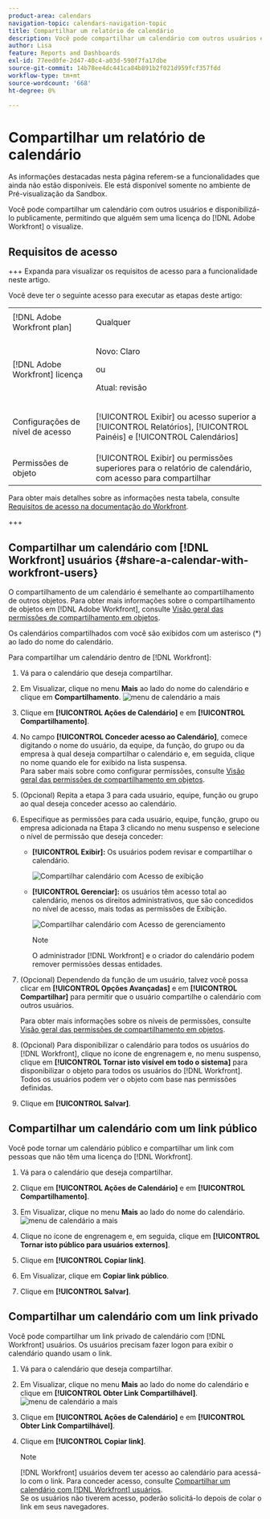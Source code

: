 ```yaml
---
product-area: calendars
navigation-topic: calendars-navigation-topic
title: Compartilhar um relatório de calendário
description: Você pode compartilhar um calendário com outros usuários e disponibilizá-lo publicamente, permitindo que alguém sem uma licença do  [!DNL Adobe Workfront]  o exiba.
author: Lisa
feature: Reports and Dashboards
exl-id: 77eed0fe-2d47-40c4-a03d-590f7fa17dbe
source-git-commit: 14b78ee4dc441ca84b891b2f021d959fcf357fdd
workflow-type: tm+mt
source-wordcount: '668'
ht-degree: 0%

---
```


# Compartilhar um relatório de calendário

<span class="preview">As informações destacadas nesta página referem-se a funcionalidades que ainda não estão disponíveis. Ele está disponível somente no ambiente de Pré-visualização da Sandbox.</span>

Você pode compartilhar um calendário com outros usuários e disponibilizá-lo publicamente, permitindo que alguém sem uma licença do [!DNL Adobe Workfront] o visualize.

## Requisitos de acesso

+++ Expanda para visualizar os requisitos de acesso para a funcionalidade neste artigo.

Você deve ter o seguinte acesso para executar as etapas deste artigo:

<table style="table-layout:auto"> 
 <col> 
 </col> 
 <col> 
 </col> 
 <tbody> 
  <tr> 
   <td role="rowheader">[!DNL Adobe Workfront plan]</td> 
   <td> <p>Qualquer</p> </td> 
  </tr> 
  <tr> 
   <td role="rowheader">[!DNL Adobe Workfront] licença</td> 
   <td><p>Novo: Claro</p>
       <p>ou</p>
       <p>Atual: revisão</p></td> 
  </tr> 
  <tr> 
   <td role="rowheader">Configurações de nível de acesso</td> 
   <td> <p>[!UICONTROL Exibir] ou acesso superior a [!UICONTROL Relatórios], [!UICONTROL Painéis] e [!UICONTROL Calendários]</p></td> 
  </tr> 
  <tr> 
   <td role="rowheader">Permissões de objeto</td> 
   <td>[!UICONTROL Exibir] ou permissões superiores para o relatório de calendário, com acesso para compartilhar</td> 
  </tr> 
 </tbody> 
</table>

Para obter mais detalhes sobre as informações nesta tabela, consulte [Requisitos de acesso na documentação do Workfront](/help/quicksilver/administration-and-setup/add-users/access-levels-and-object-permissions/access-level-requirements-in-documentation.md).

+++

## Compartilhar um calendário com [!DNL Workfront] usuários {#share-a-calendar-with-workfront-users}

O compartilhamento de um calendário é semelhante ao compartilhamento de outros objetos. Para obter mais informações sobre o compartilhamento de objetos em [!DNL Adobe Workfront], consulte [Visão geral das permissões de compartilhamento em objetos](../../../workfront-basics/grant-and-request-access-to-objects/sharing-permissions-on-objects-overview.md).

Os calendários compartilhados com você são exibidos com um asterisco (&#42;) ao lado do nome do calendário.

Para compartilhar um calendário dentro de [!DNL Workfront]:

1. Vá para o calendário que deseja compartilhar.
1. <span class="preview">Em Visualizar, clique no menu **Mais** ao lado do nome do calendário e clique em **Compartilhamento**.
   ![menu de calendário a mais](assets/more-menu-calendar.png)</span>
1. Clique em **[!UICONTROL Ações de Calendário]** e em **[!UICONTROL Compartilhamento]**.

1. No campo **[!UICONTROL Conceder acesso ao Calendário]**, comece digitando o nome do usuário, da equipe, da função, do grupo ou da empresa à qual deseja compartilhar o calendário e, em seguida, clique no nome quando ele for exibido na lista suspensa.\
   Para saber mais sobre como configurar permissões, consulte [Visão geral das permissões de compartilhamento em objetos](../../../workfront-basics/grant-and-request-access-to-objects/sharing-permissions-on-objects-overview.md).

1. (Opcional) Repita a etapa 3 para cada usuário, equipe, função ou grupo ao qual deseja conceder acesso ao calendário.
1. Especifique as permissões para cada usuário, equipe, função, grupo ou empresa adicionada na Etapa 3 clicando no menu suspenso e selecione o nível de permissão que deseja conceder:

   * **[!UICONTROL Exibir]:** Os usuários podem revisar e compartilhar o calendário.

     ![Compartilhar calendário com Acesso de exibição](assets/calendar-share-view-permissions-350x249.png)

     <!--
      ![Share calendar with view access](assets/view-calendar.png)
      -->

   * **[!UICONTROL Gerenciar]:** os usuários têm acesso total ao calendário, menos os direitos administrativos, que são concedidos no nível de acesso, mais todas as permissões de Exibição.

     ![Compartilhar calendário com Acesso de gerenciamento](assets/calendar-share-manage-permissions-350x241.png)

     <!--![Share calendar with manage access](assets/manage-calendar.png)-->

     >[!NOTE]
     >
     >O administrador [!DNL Workfront] e o criador do calendário podem remover permissões dessas entidades.

1. (Opcional) Dependendo da função de um usuário, talvez você possa clicar em **[!UICONTROL Opções Avançadas]** e em **[!UICONTROL Compartilhar]**&#x200B; para permitir que o usuário compartilhe o calendário com outros usuários.

   Para obter mais informações sobre os níveis de permissões, consulte [Visão geral das permissões de compartilhamento em objetos](../../../workfront-basics/grant-and-request-access-to-objects/sharing-permissions-on-objects-overview.md).

1. (Opcional) Para disponibilizar o calendário para todos os usuários do [!DNL Workfront], clique no ícone de engrenagem e, no menu suspenso, clique em **[!UICONTROL Tornar isto visível em todo o sistema]** para disponibilizar o objeto para todos os usuários do [!DNL Workfront].\
   Todos os usuários podem ver o objeto com base nas permissões definidas.

1. Clique em **[!UICONTROL Salvar]**.

## Compartilhar um calendário com um link público

Você pode tornar um calendário público e compartilhar um link com pessoas que não têm uma licença do [!DNL Workfront].

1. Vá para o calendário que deseja compartilhar.
1. Clique em **[!UICONTROL Ações de Calendário]** e em **[!UICONTROL Compartilhamento]**.
1. <span class="preview">Em Visualizar, clique no menu **Mais** ao lado do nome do calendário.
   ![menu de calendário a mais](assets/more-menu-calendar.png)</span>

1. Clique no ícone de engrenagem e, em seguida, clique em **[!UICONTROL Tornar isto público para usuários externos]**.
1. Clique em **[!UICONTROL Copiar link]**.
1. <span class="preview">Em Visualizar, clique em **Copiar link público**.</span>
1. Clique em **[!UICONTROL Salvar]**.

## Compartilhar um calendário com um link privado

Você pode compartilhar um link privado de calendário com [!DNL Workfront] usuários. Os usuários precisam fazer logon para exibir o calendário quando usam o link.

1. Vá para o calendário que deseja compartilhar.
1. <span class="preview">Em Visualizar, clique no menu **Mais** ao lado do nome do calendário e clique em **[!UICONTROL Obter Link Compartilhável]**.
   ![menu de calendário a mais](assets/more-menu-calendar.png)</span>
1. Clique em **[!UICONTROL Ações de Calendário]** e em **[!UICONTROL Obter Link Compartilhável]**.
1. Clique em **[!UICONTROL Copiar link]**.

   >[!NOTE]
   >
   >[!DNL Workfront] usuários devem ter acesso ao calendário para acessá-lo com o link. Para conceder acesso, consulte [Compartilhar um calendário com [!DNL Workfront] usuários](#share-a-calendar-with-workfront-users).\
   >Se os usuários não tiverem acesso, poderão solicitá-lo depois de colar o link em seus navegadores.
